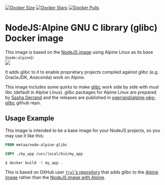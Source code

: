 [![Docker Size](https://images.microbadger.com/badges/image/metaa/node-alpine-glibc.svg)](http://microbadger.com/images/metaa/node-alpine-glibc "Get your own image badge on microbadger.com")
[![Docker Stars](https://img.shields.io/docker/stars/metaa/node-alpine-glibc.svg)](https://hub.docker.com/r/metaa/node-alpine-glibc/)
[![Docker Pulls](https://img.shields.io/docker/pulls/metaa/node-alpine-glibc.svg)](https://hub.docker.com/r/metaa/node-alpine-glibc/)


NodeJS:Alpine GNU C library (glibc) Docker image
=========================================

This image is based on the [NodeJS image](https://hub.docker.com/_/node/) using Alpine Linux as its base (`node:alpine`):  
[![](https://images.microbadger.com/badges/image/node:alpine.svg)](https://microbadger.com/images/node:alpine "Get your own image badge on microbadger.com")

It adds glibc to it to enable proprietary projects compiled against glibc (e.g. OracleJDK, Anaconda) work on Alpine.

This image includes some quirks to make [glibc](https://www.gnu.org/software/libc/) work side by
side with musl libc (default in Alpine Linux). glibc packages for Alpine Linux are prepared by
[Sasha Gerrand](https://github.com/sgerrand) and the releases are published in
[sgerrand/alpine-pkg-glibc](https://github.com/sgerrand/alpine-pkg-glibc) github repo.


Usage Example
-------------

This image is intended to be a base image for your NodeJS projects, so you may use it like this:

```Dockerfile
FROM metaa/node-alpine-glibc

COPY ./my_app /usr/local/bin/my_app
```

```sh
$ docker build -t my_app .
```

This is based on GitHub user [`frol`'s repository](https://github.com/frol/docker-alpine-glibc) that adds glibc to the [Alpine image](https://hub.docker.com/_/alpine/) rather than the [NodeJS image with Alpine](https://hub.docker.com/_/node/).

